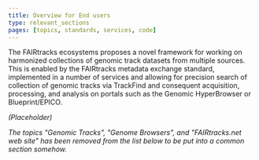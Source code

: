 ```yaml
---
title: Overview for End users
type: relevant_sections
pages: [topics, standards, services, code]
---
```


The FAIRtracks ecosystems proposes a novel framework for working on harmonized collections of
genomic track datasets from multiple sources. This is enabled by the FAIRtracks metadata exchange
standard, implemented in a number of services and allowing for precision search of collection of
genomic tracks via TrackFind and consequent acquisition, processing, and analysis on portals such as
the Genomic HyperBrowser or Blueprint/EPICO.

_(Placeholder)_

_The topics "Genomic Tracks", "Genome Browsers", and "FAIRtracks.net web site" has been removed from
the list below to be put into a common section somehow._
